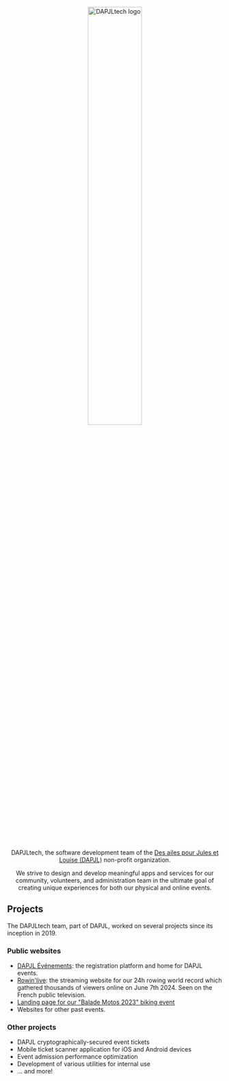 <p align="center" width="100%">
  <img src="https://static.dapjl.org/assets/logos/tech_logo_dark.webp" alt="DAPJLtech logo" width="50%" />

  <p align="center">
    DAPJLtech, the software development team of the <a href="https://www.desailespourjulesetlouise.fr/">Des ailes pour Jules et Louise (DAPJL)</a> non-profit organization.
  </p>

  <p align="center">
    We strive to design and develop meaningful apps and services for our community, volunteers, and administration team in the ultimate goal of creating unique experiences for both our physical and online events.
  </p>

  <h2>Projects</h2>

  <p>The DAPJLtech team, part of DAPJL, worked on several projects since its inception in 2019.</p>
  
  <h3>Public websites</h3>
  <ul>
    <li><a href="https://evenements.dapjl.org/" target="_blank">DAPJL Événements</a>: the registration platform and home for DAPJL events.</li>
    <li><a href="https://rowinlive.dapjl.org/en" target="_blank">Rowin'live</a>: the streaming website for our 24h rowing world record which gathered thousands of viewers online on June 7th 2024. Seen on the French public television.</li>
    <li><a href="https://balademotos2023.dapjl.org/" target="_blank">Landing page for our "Balade Motos 2023" biking event</a></li>
    <li>Websites for other past events.</li>
  </ul>

  <h3>Other projects</h3>
  <ul>
    <li>DAPJL cryptographically-secured event tickets</li>
    <li>Mobile ticket scanner application for iOS and Android devices</li>
    <li>Event admission performance optimization</li>
    <li>Development of various utilities for internal use</li>
    <li>... and more!</li>
  </ul>
</p>
